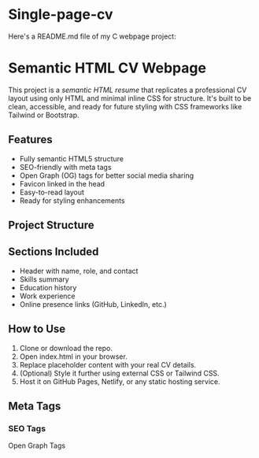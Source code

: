 # Single-page-cv
Here's a README.md file of my C webpage project:
# Semantic HTML CV Webpage

This project is a *semantic HTML resume* that replicates a professional CV layout using only HTML and minimal inline CSS for structure. It's built to be clean, accessible, and ready for future styling with CSS frameworks like Tailwind or Bootstrap.

## Features

- Fully semantic HTML5 structure
- SEO-friendly with meta tags
- Open Graph (OG) tags for better social media sharing
- Favicon linked in the head
- Easy-to-read layout
- Ready for styling enhancements

## Project Structure
## Sections Included

- Header with name, role, and contact
- Skills summary
- Education history
- Work experience
- Online presence links (GitHub, LinkedIn, etc.)

## How to Use

1. Clone or download the repo.
2. Open index.html in your browser.
3. Replace placeholder content with your real CV details.
4. (Optional) Style it further using external CSS or Tailwind CSS.
5. Host it on GitHub Pages, Netlify, or any static hosting service.

## Meta Tags

### SEO Tags

<meta name="description" content="Your CV description" />
<meta name="keywords" content="Frontend, Developer, Resume, HTML" />
<meta name="author" content="Your Name" />

Open Graph Tags

<meta property="og:title" content="Your Name - CV" />
<meta property="og:description" content="CV of a Junior Frontend Developer." />
<meta property="og:type" content="website" />
<meta property="og:url" content="https://your-cv-link.com" />
<meta property="og:image" content="https://your-cv-link.com/image.jpg" />


